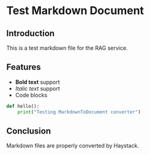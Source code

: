 # Test Markdown Document

## Introduction
This is a test markdown file for the RAG service.

## Features
- **Bold text** support
- *Italic text* support
- Code blocks

```python
def hello():
    print("Testing MarkdownToDocument converter")
```

## Conclusion
Markdown files are properly converted by Haystack.